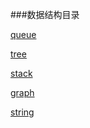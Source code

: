 ###数据结构目录

[queue]()

[tree]()

[stack](./tree/TREE.md)

[graph](./Graph/GRAPH.md)

[string](./string/STRING.md)